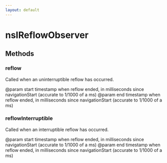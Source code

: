 ```yaml
---
layout: default
---
```


# nsIReflowObserver #

## Methods ##

### reflow ###

Called when an uninterruptible reflow has occurred.

@param start timestamp when reflow ended, in milliseconds since
             navigationStart (accurate to 1/1000 of a ms)
@param end   timestamp when reflow ended, in milliseconds since
             navigationStart (accurate to 1/1000 of a ms)


### reflowInterruptible ###

Called when an interruptible reflow has occurred.

@param start timestamp when reflow ended, in milliseconds since
             navigationStart (accurate to 1/1000 of a ms)
@param end   timestamp when reflow ended, in milliseconds since
             navigationStart (accurate to 1/1000 of a ms)

